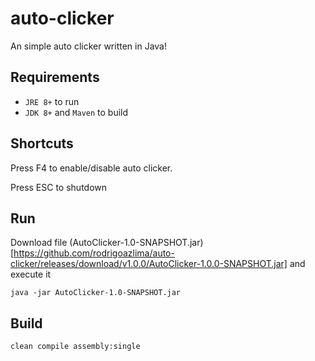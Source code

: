 # auto-clicker
An simple auto clicker written in Java!

## Requirements

 - `JRE 8+` to run
 - `JDK 8+` and `Maven` to build

## Shortcuts

Press F4 to enable/disable auto clicker.

Press ESC to shutdown


## Run
Download file (AutoClicker-1.0-SNAPSHOT.jar)[https://github.com/rodrigoazlima/auto-clicker/releases/download/v1.0.0/AutoClicker-1.0.0-SNAPSHOT.jar] and execute it 
```
java -jar AutoClicker-1.0-SNAPSHOT.jar
```

## Build 
```
clean compile assembly:single
```
